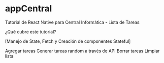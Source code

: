 # appCentral
Tutorial de React Native para Central Informática - Lista de Tareas

¿Qué cubre este tutorial?

[Manejo de State, Fetch y Creación de componentes Stateful]

  Agregar tareas
  Generar tareas random a través de API
  Borrar tareas
  Limpiar lista


